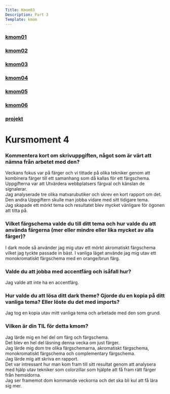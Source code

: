 ```yaml
---
Title: Kmom03
Description: Part 3
Template: kmom
---
```

<div class="sidebar">
    <h3><a href="kmom01">kmom01</a></h3>
    <h3><a href="kmom02">kmom02</a></h3>
    <h3><a href="kmom03">kmom03</a></h3>
    <h3><a href="kmom04">kmom04</a></h3>
    <h3><a href="kmom05">kmom05</a></h3>
    <h3><a href="kmom06">kmom06</a></h3>
    <h3><a href="project">projekt</a></h3>
</div>
<div class="kmom">
<h1>Kursmoment 4</h1>
    <h3>Kommentera kort om skrivuppgiften, något som är värt att nämna från arbetet med den?</h3>
    <p>Veckans fokus var på färger och vi tittade på olika tekniker genom att kombinera färger till ett samanhang som då kallas för ett färgschema.<br>
    Uppgifterna var att Utvärdera webbplatsers färgval och känslan de signalerar. <br>
    Jag analyserade tre olika matvarubutiker och skrev en kort rapport om det.<br>
    Den andra Uppgiftern skulle man jobba vidare med sitt tidigare tema. <br>
    Jag skapade ett mörkt tema och resultatet blev mycket vänligare för ögonen att titta på. </p>
    <h3>Vilket färgschema valde du till ditt tema och hur valde du att använda färgerna (mer eller mindre eller lika mycket av alla färger)?</h3>
    <p>I dark mode så använder jag mig utav ett mörkt akromatiskt färgschema vilket jag tyckte passade in bäst.
    I vanliga läget använde jag mig utav ett monokromatiskt färgschema med en orange/brun färg.  </p>
    <h3>Valde du att jobba med accentfärg och isåfall hur?</h3>
    <p>Jag valde att inte ha en accentfärg.</p>
    <h3>Hur valde du att lösa ditt dark theme? Gjorde du en kopia på ditt vanliga tema? Eller löste du det med imports?</h3>
    <p>Jag tog en kopia utav mitt vanliga tema och arbetade med den som grund.</p>
    <h3>Vilken är din TIL för detta kmom?</h3>
    <p>Jag lärde mig en hel del om färg och färgschema.<br>
    Det blev en hel del läsning denna vecka om just färger. <br>
    Jag lärde mig dom tre olika färgschemarna, akromatiskt färgschema, monokromatiskt färgschema och complementary färgschema.<br>
    Jag lärde mig att skriva en rapport.<br>
    Det var intressant hur man kom fram till sitt resultat genom att analysera med hjälp utav tekniker som colorzillar som hjälpte att få fram rätt färger från hemsidorna. <br>
    Jag ser framemot dom kommande veckorna och det ska bli kul att få lära sig mer.
    </p>
</div>
<div class="main-footer">
    <a href="kmom03"><i class="fas fa-chevron-left"></i></a>
    <a href="kmom05"><i class="fas fa-chevron-right"></i></a>
</div>
